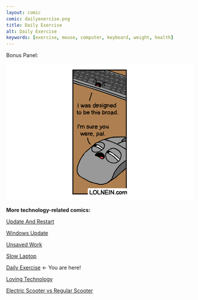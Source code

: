```yaml
---
layout: comic
comic: dailyexercise.png
title: Daily Exercise
alt: Daily Exercise
keywords: [exercise, mouse, computer, keyboard, weight, health]
---
```


Bonus Panel:

![Daily Exercise Bonus Panel](/images/dailyexercise_bonus.png)


__More technology-related comics:__

[Update And Restart](https://lolnein.com/2018/01/26/updateandrestart/)

[Windows Update](https://lolnein.com/2018/06/14/windowsupdate/)

[Unsaved Work](https://lolnein.com/2018/06/18/unsavedwork/)

[Slow Laptop](https://lolnein.com/2018/08/30/slowlaptop/)

[Daily Exercise](https://lolnein.com/2019/05/28/dailyexercise/) <- You are here!

[Loving Technology](https://lolnein.com/2019/11/06/lovingtechnology/)

[Electric Scooter vs Regular Scooter](https://lolnein.com/2019/11/12/electricscootervsregularscooter/)